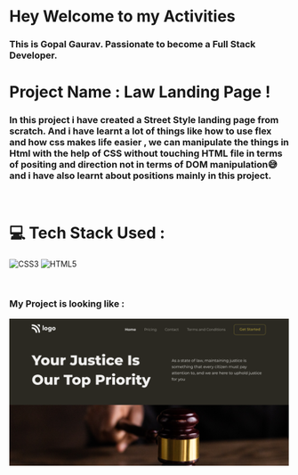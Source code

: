 # **Hey Welcome to my Activities**
 
 ### This is Gopal Gaurav. Passionate to become a Full Stack Developer.

 # Project Name : Law Landing Page !

 ### In this project i have created a Street Style landing page from scratch. And i have learnt a lot of things like how to use flex and how css makes life easier , we can manipulate the things in Html with the help of CSS without touching HTML file in terms of positing and direction not in terms of DOM manipulation😅 and i have also learnt about positions mainly in this project.
 <br/>


# 💻 Tech Stack Used :

![CSS3](https://img.shields.io/badge/css3-%231572B6.svg?style=for-the-badge&logo=css3&logoColor=white) ![HTML5](https://img.shields.io/badge/html5-%23E34F26.svg?style=for-the-badge&logo=html5&logoColor=white)

</br>

### My Project is looking like :

![Web Site Image](./thumbnail.png)